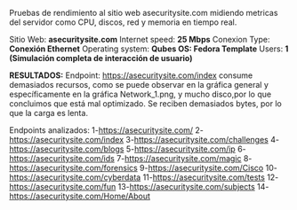 Pruebas de rendimiento al sitio web asecuritysite.com midiendo metricas del servidor como CPU, discos, red y memoria en tiempo real.

Sitio Web: **asecuritysite.com**
Internet speed: **25 Mbps**
Conexion Type: **Conexión Ethernet**
Operating system: **Qubes OS: Fedora Template**
Users:  **1 (Simulación completa de interacción de usuario)**

**RESULTADOS:**
Endpoint: https://asecuritysite.com/index consume demasiados recursos, como se puede observar en la gráfica general
y específicamente en la gráfica Network_1.png, y mucho disco,por lo que concluimos que está mal optimizado. 
Se reciben demasiados bytes, por lo que la carga es lenta.

Endpoints analizados:
1-https://asecuritysite.com/
2-https://asecuritysite.com/index
3-https://asecuritysite.com/challenges
4-https://asecuritysite.com/blogs
5-https://asecuritysite.com/ip
6-https://asecuritysite.com/ids
7-https://asecuritysite.com/magic
8-https://asecuritysite.com/forensics
9-https://asecuritysite.com/Cisco
10-https://asecuritysite.com/cyberdata
11-https://asecuritysite.com/tests
12-https://asecuritysite.com/fun
13-https://asecuritysite.com/subjects
14-https://asecuritysite.com/Home/About
